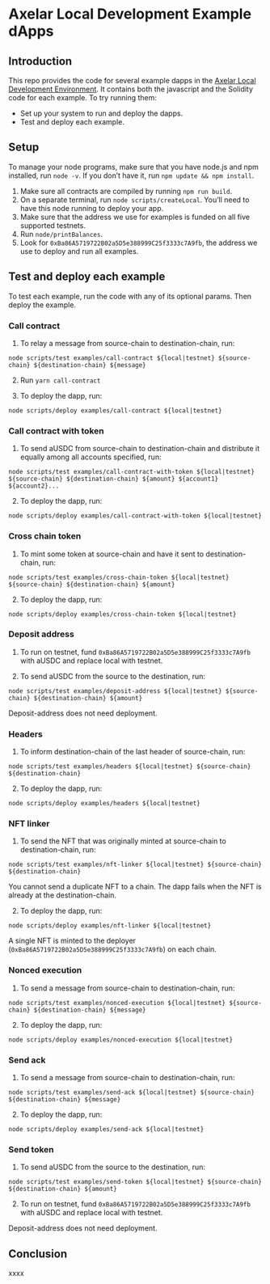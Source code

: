 # Axelar Local Development Example dApps

## Introduction

This repo provides the code for several example dapps in the [Axelar Local Development Environment](https://github.com/axelarnetwork/axelar-local-dev). It contains both the javascript and the Solidity code for each example. To try running them:

- Set up your system to run and deploy the dapps.
- Test and deploy each example.

## Setup

To manage your node programs, make sure that you have node.js and npm installed, run `node -v`. If you don’t have it, run
`npm update && npm install`.

1. Make sure all contracts are compiled by running `npm run build`.
2. On a separate terminal, run `node scripts/createLocal`. You’ll need to have this node running to deploy your app.
3. Make sure that the address we use for examples is funded on all five supported testnets. 
4. Run `node/printBalances`.
5. Look for `0xBa86A5719722B02a5D5e388999C25f3333c7A9fb`, the address we use to deploy and run all examples.

## Test and deploy each example

To test each example, run the code with any of its optional params. Then deploy the example.

### Call contract

1. To relay a message from source-chain to destination-chain, run:

`node scripts/test examples/call-contract ${local|testnet} ${source-chain} ${destination-chain} ${message}`

2. Run `yarn call-contract`

3. To deploy the dapp, run:

`node scripts/deploy examples/call-contract ${local|testnet}`

### Call contract with token

1. To send aUSDC from source-chain to destination-chain and distribute it equally among all accounts specified, run:

`node scripts/test examples/call-contract-with-token ${local|testnet} ${source-chain} ${destination-chain} ${amount} ${account1} ${account2}...`

2. To deploy the dapp, run:

`node scripts/deploy examples/call-contract-with-token ${local|testnet}`

### Cross chain token

1. To mint some token at source-chain and have it sent to destination-chain, run:

`node scripts/test examples/cross-chain-token ${local|testnet} ${source-chain} ${destination-chain} ${amount}`

2. To deploy the dapp, run:

`node scripts/deploy examples/cross-chain-token ${local|testnet}`

### Deposit address

1. To run on testnet, fund `0xBa86A5719722B02a5D5e388999C25f3333c7A9fb` with aUSDC and replace local with testnet.

2. To send aUSDC from the source to the destination, run:

`node scripts/test examples/deposit-address ${local|testnet} ${source-chain} ${destination-chain} ${amount}`

Deposit-address does not need deployment.

### Headers

1. To inform destination-chain of the last header of source-chain, run:

`node scripts/test examples/headers ${local|testnet} ${source-chain} ${destination-chain}`

2. To deploy the dapp, run:

`node scripts/deploy examples/headers ${local|testnet}`

### NFT linker

1. To send the NFT that was originally minted at source-chain to destination-chain, run:

`node scripts/test examples/nft-linker ${local|testnet} ${source-chain} ${destination-chain}`

You cannot send a duplicate NFT to a chain. The dapp fails when the NFT is already at the destination-chain.

2. To deploy the dapp, run:

`node scripts/deploy examples/nft-linker ${local|testnet}`

A single NFT is minted to the deployer (`0xBa86A5719722B02a5D5e388999C25f3333c7A9fb`) on each chain.

### Nonced execution

1. To send a message from source-chain to destination-chain, run: 

`node scripts/test examples/nonced-execution ${local|testnet} ${source-chain} ${destination-chain} ${message}`

2. To deploy the dapp, run:

`node scripts/deploy examples/nonced-execution ${local|testnet}`

### Send ack

1. To send a message from source-chain to destination-chain, run:

`node scripts/test examples/send-ack ${local|testnet} ${source-chain} ${destination-chain} ${message}`

2. To deploy the dapp, run:

`node scripts/deploy examples/send-ack ${local|testnet}`

### Send token

1. To send aUSDC from the source to the destination, run:
 
`node scripts/test examples/send-token ${local|testnet} ${source-chain} ${destination-chain} ${amount}` 

2. To run on testnet, fund `0xBa86A5719722B02a5D5e388999C25f3333c7A9fb` with aUSDC and replace local with testnet. 

Deposit-address does not need deployment.

## Conclusion

xxxx


